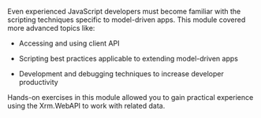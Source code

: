 Even experienced JavaScript developers must become familiar with the scripting techniques specific to model-driven apps. This module covered more advanced topics like:

- Accessing and using client API

- Scripting best practices applicable to extending model-driven apps

- Development and debugging techniques to increase developer productivity

Hands-on exercises in this module allowed you to gain practical experience using the Xrm.WebAPI to work with related data.
